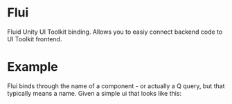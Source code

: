 # Flui
Fluid Unity UI Toolkit binding. Allows you to easiy connect backend code to UI Toolkit frontend.

# Example
Flui binds through the name of a component - or actually a Q query, but that typically means a name. Given a simple ui that looks like this:

